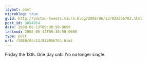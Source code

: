 ```yaml
---
layout: post
microblog: true
guid: http://vmstan-tweets.micro.blog/2008/06/13/833956703.html
post_id: 3054954
date: 2008-06-13T09:30:50-0600
lastmod: 2008-06-13T09:30:50-0600
type: post
url: /2008/06/13/833956703.html
---
```

Friday the 13th. One day until I'm no longer single.
